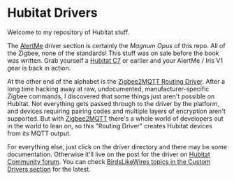 # Hubitat Drivers

Welcome to my repository of Hubitat stuff.

The [AlertMe](https://github.com/birdslikewires/hubitat/tree/main/alertme) driver section is certainly the _Magnum Opus_ of this repo. All of the Zigbee, none of the standards! This stuff was on sale before the book was written. Grab yourself a [Hubitat C7](https://hubitat.com/products?region=280262967339) or earlier and your AlertMe / Iris V1 gear is back in action.

At the other end of the alphabet is the [Zigbee2MQTT Routing Driver](https://github.com/birdslikewires/hubitat/tree/main/zigbee2mqtt). After a long time hacking away at raw, undocumented, manufacturer-specific Zigbee commands, I discovered that some things just aren't possible on Hubitat. Not everything gets passed through to the driver by the platform, and devices requiring pairing codes and multiple layers of encryption aren't supported. But with [Zigbee2MQTT](https://www.zigbee2mqtt.io/) there's a whole world of developers out in the world to lean on, so this "Routing Driver" creates Hubitat devices from its MQTT output.

For everything else, just click on the driver directory and there may be some documentation. Otherwise it'll live on the post for the driver on [Hubitat Community forum](https://community.hubitat.com). You can check [BirdsLikeWires topics in the Custom Drivers section](https://community.hubitat.com/search?q=%5BRELEASE%5D%20%23comappsanddrivers%3Acommunity-drivers%20%40birdslikewires%20in%3Atitle) for the latest.